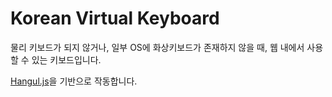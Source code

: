 # Korean Virtual Keyboard

물리 키보드가 되지 않거나, 일부 OS에 화상키보드가 존재하지 않을 때,
웹 내에서 사용할 수 있는 키보드입니다.

[Hangul.js](https://github.com/e-/Hangul.js/)을 기반으로 작동합니다.
